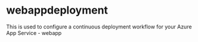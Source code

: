 # webappdeployment

This is used to configure a continuous deployment workflow for your Azure App Service  - webapp
